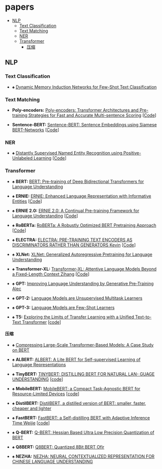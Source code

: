 # papers

<!-- vim-markdown-toc GFM -->

* [NLP](#nlp)
	* [Text Classification](#text-classification)
	* [Text Matching](#text-matching)
	* [NER](#ner)
	* [Transformer](#transformer)
		* [压缩](#压缩)

<!-- vim-markdown-toc -->

## NLP

### Text Classification


+ &spades; [Dynamic Memory Induction Networks for Few-Shot Text Classification](https://arxiv.org/pdf/2005.05727.pdf)

### Text Matching

+ __Poly-encoders:__ [Poly-encoders: Transformer Architectures and Pre-training Strategies for Fast and Accurate Multi-sentence Scoring](https://arxiv.org/pdf/1905.01969.pdf)
\[[Code](https://github.com/sfzhou5678/PolyEncoder)\]


+ __Sentence-BERT:__ [Sentence-BERT: Sentence Embeddings using Siamese BERT-Networks](https://arxiv.org/pdf/1908.10084.pdf)
\[[Code](https://github.com/UKPLab/sentence-transformers)\]

### NER

+ &spades; [Distantly Supervised Named Entity Recognition using Positive-Unlabeled Learning](https://www.aclweb.org/anthology/P19-1231.pdf)
\[[Code](https://github.com/v-mipeng/LexiconNER)\]

### Transformer

+ &spades; __BERT:__ [BERT: Pre-training of Deep Bidirectional Transformers for Language Understanding](https://arxiv.org/pdf/1810.04805.pdf)


+ &spades; __ERNIE:__ [ERNIE: Enhanced Language Representation with Informative Entities](https://arxiv.org/pdf/1905.07129.pdf)
\[[Code](https://github.com/PaddlePaddle/ERNIE)\]

+ &spades; __ERNIE 2.0:__ [ERNIE 2.0: A Continual Pre-training Framework for Language Understanding](https://arxiv.org/pdf/1907.12412v1.pdf)
\[[Code](https://github.com/PaddlePaddle/ERNIE)\]

+ &spades; __RoBERTa:__ [RoBERTa: A Robustly Optimized BERT Pretraining Approach](https://arxiv.org/pdf/1907.11692v1.pdf)
\[[Code](https://github.com/pytorch/fairseq/)\]

+ &spades; __ELECTRA:__ [ELECTRA: PRE-TRAINING TEXT ENCODERS AS DISCRIMINATORS RATHER THAN GENERATORS Kevin](https://arxiv.org/pdf/2003.10555.pdf) \[[Code](https://github.com/google-research/electra)\]

+ &spades; __XLNet:__ [XLNet: Generalized Autoregressive Pretraining for Language Understanding](https://arxiv.org/pdf/1906.08237.pdf)


+ &spades; __Transformer-XL:__ [Transformer-XL: Attentive Language Models Beyond a Fixed-Length Context Zihang](https://arxiv.org/pdf/1901.02860.pdf)
\[[Code](https://github.com/kimiyoung/transformer-xl)\]


+ &spades; __GPT:__ [Improving Language Understanding by Generative Pre-Training Alec](https://s3-us-west-2.amazonaws.com/openai-assets/research-covers/language-unsupervised/language_understanding_paper.pdf)

+ &spades; __GPT-2:__ [Language Models are Unsupervised Multitask Learners](https://www.ceid.upatras.gr/webpages/faculty/zaro/teaching/alg-ds/PRESENTATIONS/PAPERS/2019-Radford-et-al_Language-Models-Are-Unsupervised-Multitask-%20Learners.pdf)

+ &spades; __GPT-3:__ [Language Models are Few-Shot Learners](https://arxiv.org/pdf/2005.14165.pdf)


+ &spades; __T5:__ [Exploring the Limits of Transfer Learning with a Unified Text-to-Text Transformer](https://arxiv.org/pdf/1910.10683.pdf)
\[[code](https://github.com/google-research/text-to-text-transfer-transformer)\]




#### 压缩

+ &spades; [Compressing Large-Scale Transformer-Based Models: A Case Study on BERT](https://arxiv.org/pdf/2002.11985.pdf)

+ &spades; __ALBERT:__ [ALBERT: A Lite BERT for Self-supervised Learning of Language Representations](https://arxiv.org/pdf/1909.11942.pdf)


+ &spades; __TinyBERT:__ [TINYBERT: DISTILLING BERT FOR NATURAL LAN- GUAGE UNDERSTANDING](https://openreview.net/pdf?id=rJx0Q6EFPB)
\[[code](https://github.com/huawei-noah/Pretrained-Language-Model/tree/master/TinyBERT)\]


+ &spades; __MobileBERT:__ [MobileBERT: a Compact Task-Agnostic BERT for Resource-Limited Devices](https://arxiv.org/pdf/2004.02984.pdf)
\[[code](https://github.com/google-research/google-research/tree/master/mobilebert)\]

+ &spades; __DistilBERT:__ [DistilBERT, a distilled version of BERT: smaller, faster, cheaper and lighter](https://arxiv.org/pdf/1910.01108.pdf)

+ &spades; __FastBERT:__ [FastBERT: a Self-distilling BERT with Adaptive Inference Time Weijie](https://arxiv.org/pdf/2004.02178.pdf)
\[[code](https://github.com/autoliuweijie/FastBERT)\]


+ &spades; __Q-BERT:__ [Q-BERT: Hessian Based Ultra Low Precision Quantization of BERT](https://arxiv.org/pdf/1909.05840.pdf)


+ &spades; __Q8BERT:__ [Q8BERT: Quantized 8Bit BERT Ofir](https://arxiv.org/pdf/1910.06188.pdf)


+ &spades; __NEZHA:__ [NEZHA: NEURAL CONTEXTUALIZED REPRESENTATION FOR CHINESE LANGUAGE UNDERSTANDING](https://arxiv.org/pdf/1909.00204.pdf)

